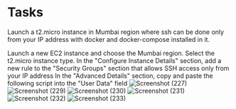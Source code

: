 # Tasks
Launch a t2.micro instance in Mumbai region where ssh can be done only from your IP address with docker and docker-compose installed in it.

Launch a new EC2 instance and choose the Mumbai region.
Select the t2.micro instance type.
In the "Configure Instance Details" section, add a new rule to the "Security Groups" section that allows SSH access only from your IP address
In the "Advanced Details" section, copy and paste the following script into the "User Data" field
![Screenshot (227)](https://github.com/cloudmoh/Tasks/assets/126796948/a2d08c50-be7c-4240-a2ce-4267b5a4543c)
![Screenshot (229)](https://github.com/cloudmoh/Tasks/assets/126796948/2e8a391b-a1ee-4975-9388-d7bb88b1c820)
![Screenshot (230)](https://github.com/cloudmoh/Tasks/assets/126796948/2e425da1-6da9-44af-98f0-700c5442631c)
![Screenshot (231)](https://github.com/cloudmoh/Tasks/assets/126796948/e078523b-a43e-4eb9-a867-daa7469bfb1e)
![Screenshot (232)](https://github.com/cloudmoh/Tasks/assets/126796948/6bf46f96-a4f2-45c8-a054-9859dc08f972)
![Screenshot (233)](https://github.com/cloudmoh/Tasks/assets/126796948/c4251b87-79ab-4e40-a9e2-348236acb4c1)
